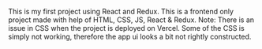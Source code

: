This is my first project using React and Redux. This is a frontend only project made with help of HTML, CSS, JS, React & Redux.
Note: There is an issue in CSS when the project is deployed on Vercel. Some of the CSS is simply not working, therefore the app ui looks a bit not rightly constructed.
